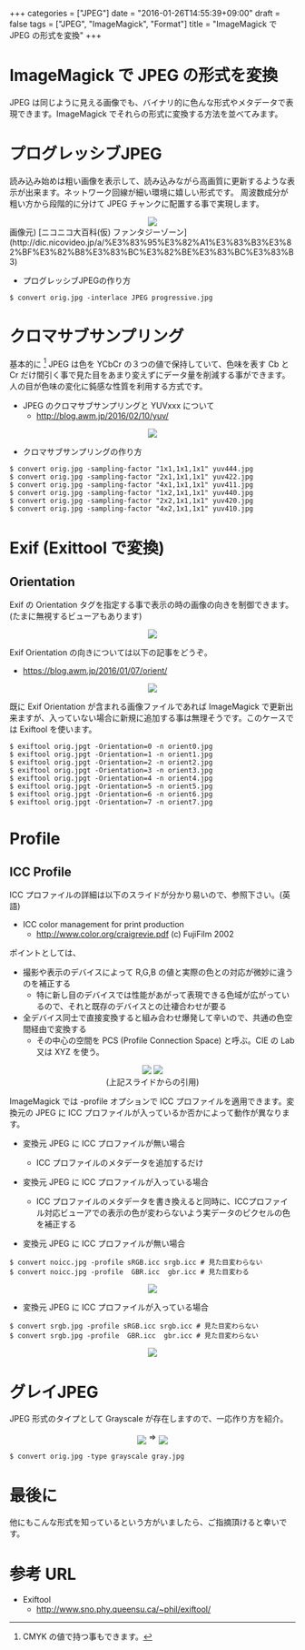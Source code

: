 +++
categories = ["JPEG"]
date = "2016-01-26T14:55:39+09:00"
draft = false
tags = ["JPEG", "ImageMagick", "Format"]
title = "ImageMagick で JPEG の形式を変換"
+++

# ImageMagick で JPEG の形式を変換

JPEG は同じように見える画像でも、バイナリ的に色んな形式やメタデータで表現できます。ImageMagick でそれらの形式に変換する方法を並べてみます。

# プログレッシブJPEG

読み込み始めは粗い画像を表示して、読み込みながら高画質に更新するような表示が出来ます。ネットワーク回線が細い環境に嬉しい形式です。
周波数成分が粗い方から段階的に分けて JPEG チャンクに配置する事で実現します。

<center> <img src="../progressive.png"> </center>
画像元) [ニコニコ大百科(仮) ファンタジーゾーン](http://dic.nicovideo.jp/a/%E3%83%95%E3%82%A1%E3%83%B3%E3%82%BF%E3%82%B8%E3%83%BC%E3%82%BE%E3%83%BC%E3%83%B3)

 * プログレッシブJPEGの作り方

```
$ convert orig.jpg -interlace JPEG progressive.jpg
```

# クロマサブサンプリング

基本的に [^1] JPEG は色を YCbCr の３つの値で保持していて、色味を表す Cb と Cr だけ間引く事で見た目をあまり変えずにデータ量を削減する事ができます。人の目が色味の変化に鈍感な性質を利用する方式です。

 * JPEG のクロマサブサンプリングと YUVxxx について
   * http://blog.awm.jp/2016/02/10/yuv/

<center> <img src="../yuvabc.png"> </center>

 * クロマサブサンプリングの作り方

```
$ convert orig.jpg -sampling-factor "1x1,1x1,1x1" yuv444.jpg
$ convert orig.jpg -sampling-factor "2x1,1x1,1x1" yuv422.jpg
$ convert orig.jpg -sampling-factor "4x1,1x1,1x1" yuv411.jpg
$ convert orig.jpg -sampling-factor "1x2,1x1,1x1" yuv440.jpg
$ convert orig.jpg -sampling-factor "2x2,1x1,1x1" yuv420.jpg
$ convert orig.jpg -sampling-factor "4x2,1x1,1x1" yuv410.jpg
```

# Exif (Exittool で変換)

## Orientation

Exif の Orientation タグを指定する事で表示の時の画像の向きを制御できます。(たまに無視するビューアもあります)

<center> <img src="../exif_orientation.png"> </center>

Exif Orientation の向きについては以下の記事をどうぞ。

 * https://blog.awm.jp/2016/01/07/orient/

<center> <img src="../orient-38per.png"> </center>

既に Exif Orientation が含まれる画像ファイルであれば ImageMagick で更新出来ますが、入っていない場合に新規に追加する事は無理そうです。このケースでは Exiftool を使います。

```
$ exiftool orig.jpgt -Orientation=0 -n orient0.jpg
$ exiftool orig.jpgt -Orientation=1 -n orient1.jpg
$ exiftool orig.jpgt -Orientation=2 -n orient2.jpg
$ exiftool orig.jpgt -Orientation=3 -n orient3.jpg
$ exiftool orig.jpgt -Orientation=4 -n orient4.jpg
$ exiftool orig.jpgt -Orientation=5 -n orient5.jpg
$ exiftool orig.jpgt -Orientation=6 -n orient6.jpg
$ exiftool orig.jpgt -Orientation=7 -n orient7.jpg
```
# Profile

## ICC Profile

ICC プロファイルの詳細は以下のスライドが分かり易いので、参照下さい。(英語)

 * ICC color management for print production
   * http://www.color.org/craigrevie.pdf (c) FujiFilm 2002

ポイントとしては、

 * 撮影や表示のデバイスによって R,G,B の値と実際の色との対応が微妙に違うのを補正する
   * 特に新し目のデバイスでは性能があがって表現できる色域が広がっているので、それと既存のデバイスとの辻褄合わせが要る
 * 全デバイス同士で直接変換すると組み合わせ爆発して辛いので、共通の色空間経由で変換する
   * その中心の空間を PCS (Profile Connection Space) と呼ぶ。CIE の Lab 又は XYZ を使う。
<center> <img src="../craigrevie_13_25per.png">  <img src="../craigrevie_14_25per.png"> <br /> (上記スライドからの引用)</center>

ImageMagick では -profile オプションで ICC プロファイルを適用できます。変換元の JPEG に ICC プロファイルが入っているか否かによって動作が異なります。

 * 変換元 JPEG に ICC プロファイルが無い場合
   *  ICC プロファイルのメタデータを追加するだけ
 * 変換元 JPEG に ICC プロファイルが入っている場合
   *  ICC プロファイルのメタデータを書き換えると同時に、ICCプロファイル対応ビューアでの表示の色が変わらないよう実データのピクセルの色を補正する

 * 変換元 JPEG に ICC プロファイルが無い場合

```
$ convert noicc.jpg -profile sRGB.icc srgb.icc # 見た目変わらない
$ convert noicc.jpg -profile  GBR.icc  gbr.icc # 見た目変わる
```

<center> <img src="../icc-profile1.png"> </center>

 * 変換元 JPEG に ICC プロファイルが入っている場合

```
$ convert srgb.jpg -profile sRGB.icc srgb.icc # 見た目変わらない
$ convert srgb.jpg -profile  GBR.icc  gbr.icc # 見た目変わらない
```
<center> <img src="../icc-profile2.png"> </center>

# グレイJPEG

JPEG 形式のタイプとして Grayscale が存在しますので、一応作り方を紹介。

<center> <img src="../Opaopa.jpg" align="middle"> => <img src="../Opaopa-gray.jpg" align="middle"> </center>

```
$ convert orig.jpg -type grayscale gray.jpg
```

# 最後に

他にもこんな形式を知っているという方がいましたら、ご指摘頂けると幸いです。

# 参考 URL

 * Exiftool
   * http://www.sno.phy.queensu.ca/~phil/exiftool/

[^1]: CMYK の値で持つ事もできます。
